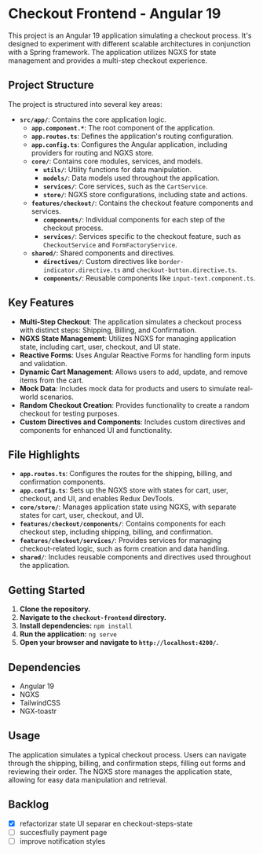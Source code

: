 # Checkout Frontend - Angular 19

This project is an Angular 19 application simulating a checkout process. It's designed to experiment with different scalable architectures in conjunction with a Spring framework. The application utilizes NGXS for state management and provides a multi-step checkout experience.

## Project Structure

The project is structured into several key areas:

-   **`src/app/`**: Contains the core application logic.
    -   **`app.component.*`**: The root component of the application.
    -   **`app.routes.ts`**: Defines the application's routing configuration.
    -   **`app.config.ts`**: Configures the Angular application, including providers for routing and NGXS store.
    -   **`core/`**: Contains core modules, services, and models.
        -   **`utils/`**: Utility functions for data manipulation.
        -   **`models/`**: Data models used throughout the application.
        -   **`services/`**: Core services, such as the `CartService`.
        -   **`store/`**: NGXS store configurations, including state and actions.
    -   **`features/checkout/`**: Contains the checkout feature components and services.
        -   **`components/`**: Individual components for each step of the checkout process.
        -   **`services/`**: Services specific to the checkout feature, such as `CheckoutService` and `FormFactoryService`.
    -   **`shared/`**: Shared components and directives.
        -   **`directives/`**: Custom directives like `border-indicator.directive.ts` and `checkout-button.directive.ts`.
        -   **`components/`**: Reusable components like `input-text.component.ts`.

## Key Features

-   **Multi-Step Checkout**: The application simulates a checkout process with distinct steps: Shipping, Billing, and Confirmation.
-   **NGXS State Management**: Utilizes NGXS for managing application state, including cart, user, checkout, and UI state.
-   **Reactive Forms**: Uses Angular Reactive Forms for handling form inputs and validation.
-   **Dynamic Cart Management**: Allows users to add, update, and remove items from the cart.
-   **Mock Data**: Includes mock data for products and users to simulate real-world scenarios.
-   **Random Checkout Creation**: Provides functionality to create a random checkout for testing purposes.
-   **Custom Directives and Components**: Includes custom directives and components for enhanced UI and functionality.

## File Highlights

-   **`app.routes.ts`**: Configures the routes for the shipping, billing, and confirmation components.
-   **`app.config.ts`**: Sets up the NGXS store with states for cart, user, checkout, and UI, and enables Redux DevTools.
-   **`core/store/`**: Manages application state using NGXS, with separate states for cart, user, checkout, and UI.
-   **`features/checkout/components/`**: Contains components for each checkout step, including shipping, billing, and confirmation.
-   **`features/checkout/services/`**: Provides services for managing checkout-related logic, such as form creation and data handling.
-   **`shared/`**: Includes reusable components and directives used throughout the application.

## Getting Started

1.  **Clone the repository.**
2.  **Navigate to the `checkout-frontend` directory.**
3.  **Install dependencies:** `npm install`
4.  **Run the application:** `ng serve`
5.  **Open your browser and navigate to `http://localhost:4200/`.**

## Dependencies

-   Angular 19
-   NGXS
-   TailwindCSS
-   NGX-toastr

## Usage

The application simulates a typical checkout process. Users can navigate through the shipping, billing, and confirmation steps, filling out forms and reviewing their order. The NGXS store manages the application state, allowing for easy data manipulation and retrieval.

## Backlog

- [x] refactorizar state UI separar en checkout-steps-state
- [ ] succesflully payment page 
- [ ] improve notification styles